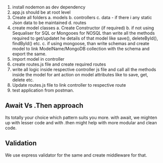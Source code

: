1. install nodemon as dev dependency
2. app.js should be at root level
3. Create all folders
    a. models
    b. controllers
    c. data - if there i any static Json data to be maintained
    d. routes
4. create model classes
    a. Create Constructor (if required)
    b. if not using Sequaliser for SQL or Mongooes for NOSQL than write all the methods required to get/updatet he details of that model like save(), deleteById(), findById() etc. 
    c. if using mongoose, than write schemas and create model to link ModelName/MongoDB collection with the schema and export the same.
5. import model in controller
6. create routes.js file and create required routes
7. write all logic inside respective controller js file and call all the methods inside the model for ant action on model attributes like to save, get, delete etc.
7. Update routes.js file to link controller to respective route
8. test application from postman.



Await Vs .Then approach
------------------------
Its totally your choice which pattern suits you more. with await, we mighten up with lesser code and with .then might help with more modular and clean code.


Validation
-------------
We use express validator for the same and create middleware for that.